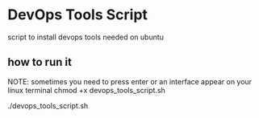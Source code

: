 # DevOps Tools Script

script to install devops tools needed on ubuntu

## how to run it
NOTE: sometimes you need to press enter or an interface appear on your linux terminal
chmod +x devops_tools_script.sh

./devops_tools_script.sh